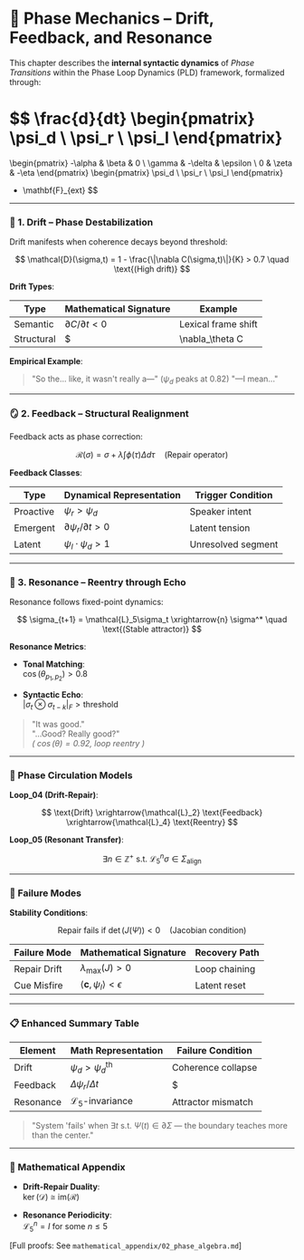 # 🔄 Phase Mechanics – Drift, Feedback, and Resonance

This chapter describes the **internal syntactic dynamics** of *Phase Transitions* within the Phase Loop Dynamics (PLD) framework, formalized through:

$$
\frac{d}{dt}
\begin{pmatrix}
\psi_d \\ \psi_r \\ \psi_l
\end{pmatrix}
=
\begin{pmatrix}
-\alpha & \beta & 0 \\
\gamma & -\delta & \epsilon \\
0 & \zeta & -\eta
\end{pmatrix}
\begin{pmatrix}
\psi_d \\ \psi_r \\ \psi_l
\end{pmatrix}
+ \mathbf{F}_{ext}
$$

---

### 🌊 1. Drift – Phase Destabilization

Drift manifests when coherence decays beyond threshold:

$$
\mathcal{D}(\sigma,t) = 1 - \frac{\|\nabla C(\sigma,t)\|}{K} > 0.7 \quad \text{(High drift)}
$$

**Drift Types**:

| Type      | Mathematical Signature                 | Example               |
|-----------|-----------------------------------------|------------------------|
| Semantic  | $\partial C/\partial t < 0$             | Lexical frame shift   |
| Structural| $|\nabla_\theta C| > \kappa$            | Phrasal fragmentation |

**Empirical Example**:  
> "So the... like, it wasn't really a—" ($\psi_d$ peaks at 0.82) "—I mean..."

---

### 🪞 2. Feedback – Structural Realignment

Feedback acts as phase correction:

$$
\mathcal{R}(\sigma) = \sigma + \lambda \int \phi(\tau)\Delta d\tau \quad \text{(Repair operator)}
$$

**Feedback Classes**:

| Type     | Dynamical Representation                | Trigger Condition      |
|----------|------------------------------------------|------------------------|
| Proactive| $\psi_r > \psi_d$                        | Speaker intent         |
| Emergent| $\partial\psi_r/\partial t > 0$           | Latent tension         |
| Latent  | $\psi_l \cdot \psi_d > 1$                 | Unresolved segment     |

---

### 🎵 3. Resonance – Reentry through Echo

Resonance follows fixed-point dynamics:

$$
\sigma_{t+1} = \mathcal{L}_5\sigma_t \xrightarrow{n} \sigma^* \quad \text{(Stable attractor)}
$$

**Resonance Metrics**:

- **Tonal Matching**:  
  $\cos(\theta_{p_1,p_2}) > 0.8$

- **Syntactic Echo**:  
  $|\sigma_t \otimes \sigma_{t-k}|_F > \text{threshold}$

> "It was good."  
> "...Good? Really good?"  
> *( $\cos(\theta) = 0.92$, loop reentry )*

---

### 🔁 Phase Circulation Models

**Loop\_04 (Drift-Repair)**:

$$
\text{Drift} \xrightarrow{\mathcal{L}_2} \text{Feedback} \xrightarrow{\mathcal{L}_4} \text{Reentry}
$$

**Loop\_05 (Resonant Transfer)**:

$$
\exists n \in \mathbb{Z}^+ \text{ s.t. } \mathcal{L}_5^n\sigma \in \Sigma_{\text{align}}
$$

---

### 🧠 Failure Modes

**Stability Conditions**:

$$
\text{Repair fails if } \det(J(\Psi)) < 0 \quad \text{(Jacobian condition)}
$$

| Failure Mode   | Mathematical Signature                      | Recovery Path     |
|----------------|----------------------------------------------|-------------------|
| Repair Drift   | $\lambda_{\max}(J) > 0$                      | Loop chaining     |
| Cue Misfire    | $\langle \mathbf{c},\psi_l \rangle < \epsilon$ | Latent reset      |

---

### 📋 Enhanced Summary Table

| Element   | Math Representation                    | Failure Condition              |
|-----------|------------------------------------------|---------------------------------|
| Drift     | $\psi_d > \psi_d^{\text{th}}$            | Coherence collapse             |
| Feedback  | $\Delta\psi_r/\Delta t$                  | $|\nabla R| > \tau$            |
| Resonance | $\mathcal{L}_5$-invariance               | Attractor mismatch             |

> "System 'fails' when $\exists t \text{ s.t. } \Psi(t) \in \partial\Sigma$ — the boundary teaches more than the center."

---

### 📘 Mathematical Appendix

- **Drift-Repair Duality**:  
  $\ker(\mathcal{D}) \cong \text{im}(\mathcal{R})$

- **Resonance Periodicity**:  
  $\mathcal{L}_5^n = I \text{ for some } n \leq 5$

[Full proofs: See `mathematical_appendix/02_phase_algebra.md`]

